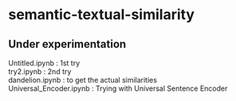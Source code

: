 # semantic-textual-similarity
## Under experimentation

Untitled.ipynb : 1st try </br>
try2.ipynb : 2nd try  </br>
dandelion.ipynb : to get the actual similarities  </br>
Universal_Encoder.ipynb	: Trying with Universal Sentence Encoder
